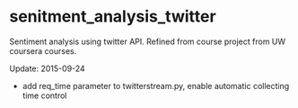 # senitment_analysis_twitter
Sentiment analysis using twitter API. Refined from course project from UW coursera courses.

Update: 2015-09-24
* add req_time parameter to twitterstream.py, enable automatic collecting time control

